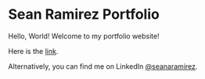# Sean Ramirez Portfolio

Hello, World! Welcome to my portfolio website!

Here is the [link](http://snaramirez872.github.io/).

Alternatively, you can find me on LinkedIn [@seanaramirez](https://linkedin.com/in/seanaramirez/).
